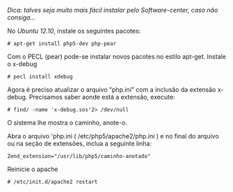*Dica: talves seja muito mais fácil instalar pelo Software-center, caso não consiga...*

No *Ubuntu 12.10*, instale os seguintes pacotes:

	# apt-get install php5-dev php-pear

Com o PECL (pear) pode-se instalar novos pacotes no estilo apt-get.
Instale o x-debug

	# pecl install xdebug

Agora é preciso atualizar o arquivo "php.ini" com a inclusão da extensão x-debug.
Precisamos saber aonde está a extensão, execute:

	# find/ -name 'x-debug.sos'2> /dev/null

O sistema lhe mostra o caminho, anote-o.

Abra o arquivo 'php.ini ( /etc/php5/apache2/php.ini ) e 
no final do arquivo ou na seção de extensões, inclua a seguinte linha:

	Zend_extension="/usr/lib/php5/caminho-anotado"

Reinicie o apache

	# /etc/init.d/apache2 restart

